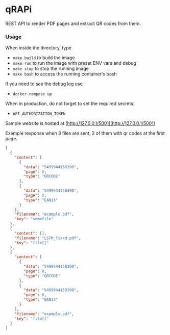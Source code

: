 # qRAPi
REST API to render PDF pages and extract QR codes from them.

### Usage
When inside the directory, type
- `make build` to build the image
- `make run` to run the image with preset ENV vars and debug
- `make stop` to stop the running image
- `make bash` to access the running container's bash

If you need to see the debug log use
- `docker-compose up`

When in production, do not forget to set the required secrets:
- `API_AUTHORIZATION_TOKEN`

Sample website is hosted at [http://127.0.0.1/5001](http://127.0.0.1/5001)

Example response when 3 files are sent, 2 of them with qr codes at the first page.
```json
[
  {
    "content": [
      {
        "data": "5499944158390",
        "page": 0,
        "type": "QRCODE"
      },
      {
        "data": "5499944158390",
        "page": 0,
        "type": "EAN13"
      }
    ],
    "filename": "example.pdf",
    "key": "somefile"
  },
  {
    "content": [],
    "filename": "LSTM_fixed.pdf",
    "key": "file[]"
  },
  {
    "content": [
      {
        "data": "5499944158390",
        "page": 0,
        "type": "QRCODE"
      },
      {
        "data": "5499944158390",
        "page": 0,
        "type": "EAN13"
      }
    ],
    "filename": "example.pdf",
    "key": "file[]"
  }
]
```
